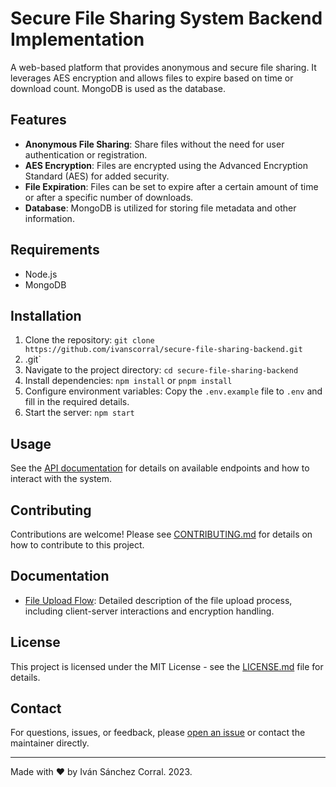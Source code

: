 # Secure File Sharing System Backend Implementation

A web-based platform that provides anonymous and secure file sharing. It leverages AES encryption and allows files to expire based on time or download count. MongoDB is used as the database.

## Features

- **Anonymous File Sharing**: Share files without the need for user authentication or registration.
- **AES Encryption**: Files are encrypted using the Advanced Encryption Standard (AES) for added security.
- **File Expiration**: Files can be set to expire after a certain amount of time or after a specific number of downloads.
- **Database**: MongoDB is utilized for storing file metadata and other information.

## Requirements

- Node.js
- MongoDB

## Installation

1. Clone the repository: `git clone https://github.com/ivanscorral/secure-file-sharing-backend.git`
2. .git`
3. Navigate to the project directory: `cd secure-file-sharing-backend`
4. Install dependencies: `npm install` or `pnpm install`
5. Configure environment variables: Copy the `.env.example` file to `.env` and fill in the required details.
6. Start the server: `npm start`

## Usage

See the [API documentation](docs/api.md) for details on available endpoints and how to interact with the system.

## Contributing

Contributions are welcome! Please see [CONTRIBUTING.md](CONTRIBUTING.md) for details on how to contribute to this project.

## Documentation

- [File Upload Flow](docs/file-upload-flow.md): Detailed description of the file upload process, including client-server interactions and encryption handling.

## License

This project is licensed under the MIT License - see the [LICENSE.md](LICENSE.md) file for details.

## Contact

For questions, issues, or feedback, please [open an issue](https://github.com/ivanscorral/secure-file-sharing/issues) or contact the maintainer directly.

---

Made with ❤️ by Iván Sánchez Corral. 2023.
